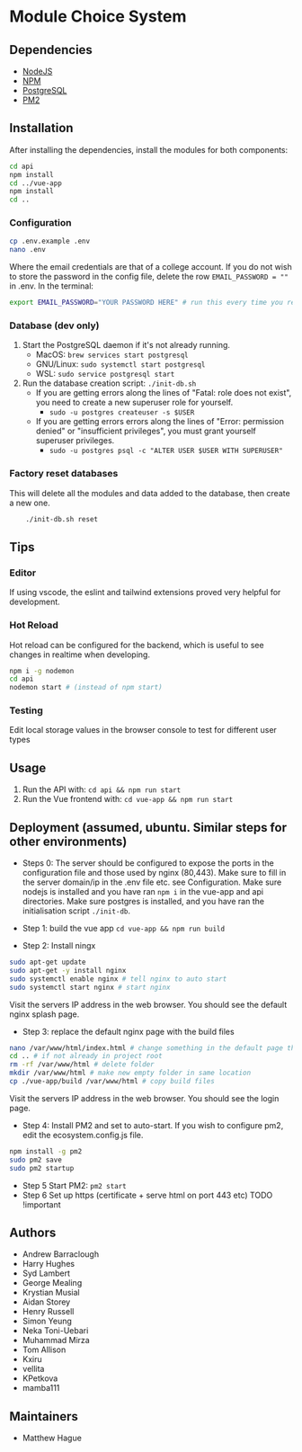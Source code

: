 # Module Choice System

## Dependencies

- [NodeJS](https://nodejs.org/)
- [NPM](https://www.npmjs.com/)
- [PostgreSQL](https://www.postgresql.org/)
- [PM2](https://pm2.io/) 

## Installation

After installing the dependencies, install the modules for both components:

```bash
cd api
npm install
cd ../vue-app
npm install
cd ..

```

### Configuration

```bash
cp .env.example .env
nano .env
```
Where the email credentials are that of a college account. If you do not wish to store the password in the config file, delete the row ```EMAIL_PASSWORD = ""``` in .env.
In the terminal:
```bash
export EMAIL_PASSWORD="YOUR PASSWORD HERE" # run this every time you restart your computer
```

### Database (dev only)

1. Start the PostgreSQL daemon if it's not already running.
   - MacOS: `brew services start postgresql`
   - GNU/Linux: `sudo systemctl start postgresql`
   - WSL: `sudo service postgresql start`
2. Run the database creation script: `./init-db.sh`
   - If you are getting errors along the lines of "Fatal: role does not exist", you need to create a new superuser role for yourself.
     - `sudo -u postgres createuser -s $USER`
   - If you are getting errors errors along the lines of "Error: permission denied" or "insufficient privileges", you must grant yourself superuser privileges.
     - `sudo -u postgres psql -c "ALTER USER $USER WITH SUPERUSER"`

### Factory reset databases

This will delete all the modules and data added to the database, then create a new one.

```sh
    ./init-db.sh reset
```
## Tips
### Editor
If using vscode, the eslint and tailwind extensions proved very helpful for development.

### Hot Reload
Hot reload can be configured for the backend, which is useful to see changes in realtime when developing.

```bash
npm i -g nodemon
cd api 
nodemon start # (instead of npm start)
```
### Testing
Edit local storage values in the browser console to test for different user types

## Usage

1. Run the API with: `cd api && npm run start`
2. Run the Vue frontend with: `cd vue-app && npm run start`

## Deployment (assumed, ubuntu. Similar steps for other environments)
* Steps 0: The server should be configured to expose the ports in the configuration file and those used by nginx (80,443). Make sure to fill in the server domain/ip in the .env file etc. see Configuration. Make sure nodejs is installed and you have ran `npm i` in the vue-app and api directories. Make sure postgres is installed, and you have ran the initialisation script `./init-db`.

* Step 1:
build the vue app
`cd vue-app && npm run build`

* Step 2:
Install ningx
```bash
sudo apt-get update
sudo apt-get -y install nginx
sudo systemctl enable nginx # tell nginx to auto start
sudo systemctl start nginx # start nginx
```
Visit the servers IP address in the web browser. You should see the default nginx splash page.

* Step 3: replace the default nginx page with the build files
```bash
nano /var/www/html/index.html # change something in the default page then visit the server IP, it should have changed
cd .. # if not already in project root
rm -rf /var/www/html # delete folder
mkdir /var/www/html # make new empty folder in same location
cp ./vue-app/build /var/www/html # copy build files
```
Visit the servers IP address in the web browser. You should see the login page.

* Step 4: 
Install PM2 and set to auto-start. If you wish to configure pm2, edit the ecosystem.config.js file.
```bash
npm install -g pm2
sudo pm2 save 
sudo pm2 startup
```
* Step 5 Start PM2:
`pm2 start`
* Step 6  Set up https (certificate + serve html on port 443 etc)  TODO !important 


## Authors

- Andrew Barraclough
- Harry Hughes
- Syd Lambert
- George Mealing
- Krystian Musial
- Aidan Storey
- Henry Russell
- Simon Yeung
- Neka Toni-Uebari
- Muhammad Mirza
- Tom Allison
- Kxiru
- vellita
- KPetkova
- mamba111

## Maintainers

- Matthew Hague
